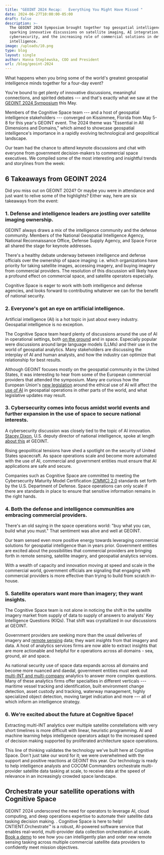 ```yaml
---
title: "GEOINT 2024 Recap:   Everything You Might Have Missed "
date: 2024-06-27T10:00:00-05:00
draft: false
description: >-
  The GEOINT 2024 Symposium brought together top geospatial intelligence minds,
  sparking innovative discussions on satellite imaging, AI integration,
  cybersecurity, and the increasing role of commercial solutions in defense and
  intelligence.
image: /uploads/10.png
type: blog
layout: single
author: Hanna Steplewska, COO and President
url: /blog/geoint-2024
---
```


What happens when you bring some of the world's greatest geospatial intelligence minds together for a four-day event?

You're bound to get plenty of innovative discussions, meaningful connections, and spirited debates --- and that's exactly what we saw at the [GEOINT 2024 Symposium](https://usgif.org/geoint-symposium/) this May.

Members of the Cognitive Space team --- and a host of geospatial intelligence stakeholders --- converged on Kissimmee, Florida from May 5-8 for this year's GEOINT event. The 2024 theme was "Essential in All Dimensions and Domains," which aimed to showcase geospatial intelligence's importance in a rapidly evolving technological and geopolitical landscape.

Our team had the chance to attend keynote discussions and chat with everyone from government decision-makers to commercial space executives. We compiled some of the most interesting and insightful trends and storylines from the week:

## 6 Takeaways from GEOINT 2024

Did you miss out on GEOINT 2024? Or maybe you were in attendance and just want to relive some of the highlights? Either way, here are six takeaways from the event:

### 1\. Defense and intelligence leaders are jostling over satellite imaging ownership.

GEOINT always draws a mix of the intelligence community and the defense community. Members of the National Geospatial Intelligence Agency, National Reconnaissance Office, Defense Supply Agency, and Space Force all shared the stage for keynote addresses.

There's a healthy debate underway between intelligence and defense officials over the ownership of space imaging: i.e. which organizations have priority for taking satellite images, accessing imagery, and buying imagery from commercial providers. The resolution of this discussion will likely have a profound effect on commercial space, and satellite operators especially.

Cognitive Space is eager to work with both intelligence and defense agencies, and looks forward to contributing whatever we can for the benefit of national security.

### 2\. Everyone's got an eye on artificial intelligence.

Artificial intelligence (AI) is a hot topic in just about every industry. Geospatial intelligence is no exception.

The Cognitive Space team heard plenty of discussions around the use of AI in operational settings, both [on the ground](https://www.cognitivespace.com/blog/short-guide-to-remote-sensing/) and in space. Especially popular were discussions around large language models (LLMs) and their use in the world of geospatial analytics. Many stakeholders are discussing the interplay of AI and human analysts, and how the industry can optimize that relationship for best results.

Although GEOINT focuses mostly on the geospatial community in the United States, it was interesting to hear from some of the European commercial providers that attended the symposium. Many are curious how the European Union's [new legislation](https://www.reuters.com/world/europe/eu-countries-back-landmark-artificial-intelligence-rules-2024-05-21/) around the ethical use of AI will affect the [use of AI](https://www.cognitivespace.com/blog/role-ai-ml-satellite-constellations/) in geospatial operations in other parts of the world, and what legislative updates may result.

### 3\. Cybersecurity comes into focus amidst world events and further expansion in the use of space to secure national interests.

A cybersecurity discussion was closely tied to the topic of AI innovation. [Stacey Dixon](https://www.linkedin.com/in/stacey-dixon-39a8015/), U.S. deputy director of national intelligence, spoke at length [about this](https://spacenews.com/people-are-going-to-try-to-steal-your-secrets-dixon-warns/) at GEOINT.

Rising geopolitical tensions have shed a spotlight on the security of United States spacecraft. As space operations scale and become more automated with the use of AI, commercial and government entities must ensure that AI applications are safe and secure.

Companies such as Cognitive Space are committed to meeting the Cybersecurity Maturity Model Certification [(CMMC)
2\.0](https://dodcio.defense.gov/CMMC/About/) standards set forth by the U.S. Department of Defense. Space operations can only scale if there are standards in place to ensure that sensitive information remains in the right hands.

### 4\. Both the defense and intelligence communities are embracing commercial providers.

There's an old saying in the space operations world: "buy what you can, build what you must." That sentiment was alive and well at GEOINT.

Our team sensed even more positive energy towards leveraging commercial solutions for geospatial intelligence than in years prior. Government entities are excited about the possibilities that commercial providers are bringing forth in remote sensing, satellite imagery, and geospatial analytics services.

With a wealth of capacity and innovation moving at speed and scale in the commercial world, government officials are signaling that engaging with commercial providers is more effective than trying to build from scratch in-house.

### 5\. Satellite operators want more than imagery; they want insights.

The Cognitive Space team is not alone in noticing the shift in the satellite imagery market from supply of data to supply of answers to analysts' Key Intelligence Questions (KIQs). That shift was crystallized in our discussions at GEOINT.

Government providers are seeking more than the usual deliveries of imagery and [remote sensing](https://www.cognitivespace.com/blog/short-guide-to-remote-sensing/) data; they want _insights_ from that imagery and data. A host of analytics services firms are now able to extract insights that are more actionable and helpful for e operations across all domains - sea, ground, air and space.

As national security use of space data expands across all domains and become more nuanced and daedal, government entities must seek out [multi-INT and multi-company](https://www.cognitivespace.com/blog/challenges-of-tasking/) analytics to answer more complex questions. Many of these analytics firms offer specialties in different verticals --- maritime vessel tracking and identification, built environment change detection, asset custody and tracking, waterway management, highly specialized object detection, moving target indication and more --- all of which inform an intelligence strategy.

### 6\. We're excited about the future at Cognitive Space!

Extracting multi-INT analytics over multiple satellite constellations with very short timelines is more difficult with linear, heuristic programming. AI and machine learning helps intelligence operators adapt to the increased speed of decision making supported by proliferated architecture space operations.

This line of thinking validates the technology we've built here at Cognitive Space. Don't just take our word for it; we were overwhelmed with the support and positive reactions at GEOINT this year. Our technology is ready to help intelligence analysts and COCOM Commanders orchestrate multi-provider satellite data tasking at scale, to receive data at the speed of relevance in an increasingly crowded space
landscape.

## Orchestrate your satellite operations with Cognitive Space

GEOINT 2024 underscored the need for operators to leverage AI, cloud computing, and deep operations expertise to automate their satellite data tasking decision making. . Cognitive Space is here to help! CNTIENT.Orchestrate™ is a robust, AI-powered software service that enables real-world, multi-provider data collection orchestration at scale. [Book a demo](https://www.cognitivespace.com/contact/) to see how you can intelligently plan and order new remote sensing tasking across multiple commercial satellite data providers to confidently meet mission objectives.
